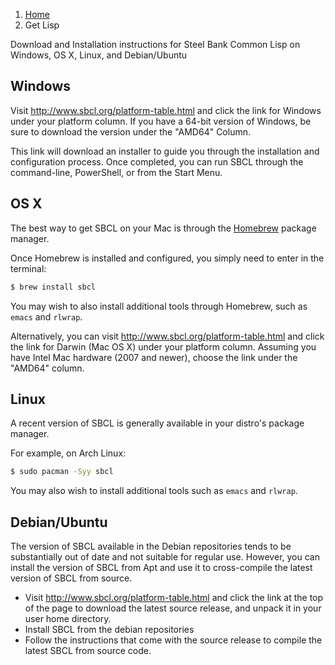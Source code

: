 <ol class="breadcrumb">
  <li><a href="/">Home</a></li>
  <li class="active">Get Lisp</li>
</ol>

Download and Installation instructions for Steel Bank Common Lisp on Windows, OS X, Linux, and Debian/Ubuntu

## Windows

Visit <http://www.sbcl.org/platform-table.html> and click the link for Windows under your platform column.  If you have a 64-bit version of Windows, be sure to download the version under the "AMD64" Column.

This link will download an installer to guide you through the installation and configuration process.  Once completed, you can run SBCL through the command-line, PowerShell, or from the Start Menu.

## OS X

The best way to get SBCL on your Mac is through the [Homebrew](http://brew.sh/#install) package manager.

Once Homebrew is installed and configured, you simply need to enter in the terminal:

```sh
$ brew install sbcl
```

You may wish to also install additional tools through Homebrew, such as `emacs` and `rlwrap`.

Alternatively, you can visit <http://www.sbcl.org/platform-table.html> and click the link for Darwin (Mac OS X) under your platform column.  Assuming you have Intel Mac hardware (2007 and newer), choose the link under the "AMD64" column.

## Linux

A recent version of SBCL is generally available in your distro's package manager.

For example, on Arch Linux:

```sh
$ sudo pacman -Syy sbcl
```

You may also wish to install additional tools such as `emacs` and `rlwrap`.

## Debian/Ubuntu

The version of SBCL available in the Debian repositories tends to be substantially out of date and not suitable for regular use.  However, you can install the version of SBCL from Apt and use it to cross-compile the latest version of SBCL from source.

* Visit <http://www.sbcl.org/platform-table.html> and click the link at the top of the page to download the latest source release, and unpack it in your user home directory.
* Install SBCL from the debian repositories
* Follow the instructions that come with the source release to compile the latest SBCL from source code.
